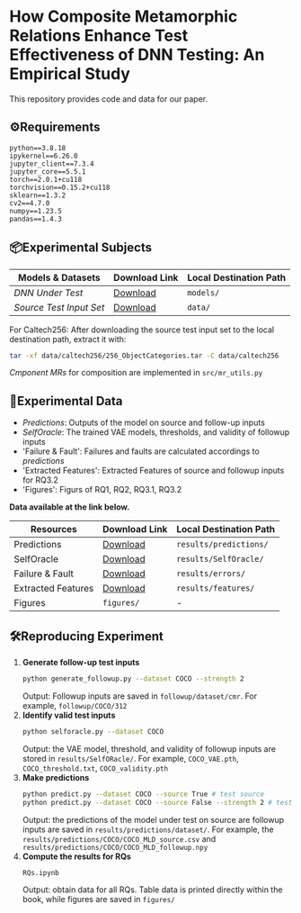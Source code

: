 # How Composite Metamorphic Relations Enhance Test Effectiveness of DNN Testing: An Empirical Study

This repository provides code and data for our paper.

## ⚙️Requirements

    python==3.8.18
    ipykernel==6.26.0
    jupyter_client==7.3.4
    jupyter_core==5.5.1
    torch==2.0.1+cu118
    torchvision==0.15.2+cu118
    sklearn==1.3.2
    cv2==4.7.0
    numpy==1.23.5
    pandas==1.4.3

## 📦Experimental Subjects
| Models & Datasets | Download Link | Local Destination Path |
|---|---|---|
| *DNN Under Test* | [Download](https://www.dropbox.com/scl/fo/x9et5salo528e8inh2999/ANrIfVqVdQqvUrVFzkKiiu8?rlkey=hetb4y6f7hwtqzeay9nwz1fpn&dl=0) | `models/` |
| *Source Test Input Set* | [Download](https://www.dropbox.com/scl/fo/zfqodjegi4wh0n04mlh7d/AHd8P5BftYNTmszXqygRudE?rlkey=wowwl40k8hr2mmy3shyo420zn&dl=0) | `data/` |

For Caltech256: After downloading the source test input set to the local destination path, extract it with:
```bash
tar -xf data/caltech256/256_ObjectCategories.tar -C data/caltech256
```

*Cmponent MRs* for composition are implemented in `src/mr_utils.py`

## 📃Experimental Data

- *Predictions*: Outputs of the model on source and follow-up inputs
- *SelfOracle*: The trained VAE models, thresholds, and validity of followup inputs
- 'Failure & Fault': Failures and faults are calculated accordings to *predictions*
- 'Extracted Features': Extracted Features of source and followup inputs for RQ3.2
- 'Figures': Figurs of RQ1, RQ2, RQ3.1, RQ3.2

**Data available at the link below.**

| Resources | Download Link | Local Destination Path |
|---|---|---|
| Predictions | [Download](https://www.dropbox.com/scl/fo/moicow2jgo0q05pgmi6gq/ACkrFH2xQKBdzJ-VqlvSSQE?rlkey=mw75vfwv9gz7pux9cleutryuv&dl=0) | `results/predictions/` |
| SelfOracle | [Download](https://www.dropbox.com/scl/fo/0cicv66v6a5eex6rjbkpn/AGgBgdneMProMpCZIG5Riq4?rlkey=qpbthrzlz56sc3bgthz3609nk&dl=0) | `results/SelfOracle/` |
| Failure & Fault | [Download](https://www.dropbox.com/scl/fo/djz19v7z6zevl7rl0gewr/ALmhuzP_NqHgkvYJsxZ1E1A?rlkey=0h1zhzqovcerion5egpmlmtew&dl=0) | `results/errors/` |
| Extracted Features| [Download](https://www.dropbox.com/scl/fo/5faddj9zfczyaw4lr33rg/AMO1Wg_lhfuUaAmr2Nt5Xa0?rlkey=2wuru62a9tf5yhjsq0slavsy8&dl=0) | `results/features/` |
| Figures | `figures/`| - |


## 🛠️Reproducing Experiment

1. **Generate follow-up test inputs**
    ```bash
    python generate_followup.py --dataset COCO --strength 2
    ```
    Output: Followup inputs are saved in `followup/dataset/cmr`. For example, `followup/COCO/312`
2. **Identify valid test inputs**
    ```bash
    python selforacle.py --dataset COCO
    ```
    Output: the VAE model, threshold, and validity of followup inputs are stored in `results/SelfORacle/`. For example, `COCO_VAE.pth`, `COCO_threshold.txt`, `COCO_validity.pth`
3. **Make predictions**
    ```bash
    python predict.py --dataset COCO --source True # test source
    python predict.py --dataset COCO --source False --strength 2 # test followup
    ```
    Output: the predictions of the model under test on source are followup inputs are saved in `results/predictions/dataset/`. For example, the `results/predictions/COCO/COCO_MLD_source.csv` and `results/predictions/COCO/COCO_MLD_followup.npy`
4. **Compute the results for RQs**
    ```bash
    RQs.ipynb
    ```
    Output: obtain data for all RQs. Table data is printed directly within the book, while figures are saved  in `figures/`
